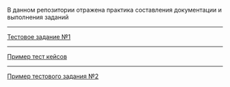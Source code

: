 В данном репозитории отражена практика составления документации и выполнения заданий

---

[Тестовое задание №1](https://docs.google.com/spreadsheets/d/12__f-JyVuaoIwH9vh21ksSRFX_6182JymExeqvruLl0/edit?usp=sharing)

---

[Пример тест кейсов](https://docs.google.com/spreadsheets/d/15NvCLHWcL0Tldn64MSl_zDUP8N9_H3q4HrC7V4Wtu0s/edit?usp=sharing)

---

[Пример тестового задания №2](https://docs.google.com/spreadsheets/d/1rLHAlt2p9M5popwOXfxhnZdgBHg9VeWzVKjLUY_SzGw/edit?usp=sharing)